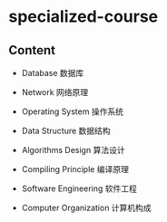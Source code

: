 # specialized-course

## Content

- Database 数据库

- Network 网络原理

- Operating System 操作系统

- Data Structure 数据结构

- Algorithms Design 算法设计

- Compiling Principle 编译原理

- Software Engineering 软件工程

- Computer Organization 计算机构成